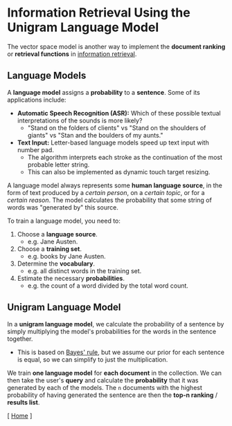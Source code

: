 # Information Retrieval Using the Unigram Language Model

The vector space model is another way to implement the **document ranking** or **retrieval functions** in [information retrieval](information-retrieval.md).

## Language Models

A **language model** assigns a **probability** to a **sentence**. Some of its applications include:

* **Automatic Speech Recognition (ASR):** Which of these possible textual interpretations of the sounds is more likely?
    * "Stand on the folders of clients" vs "Stand on the shoulders of giants" vs "Stan and the boulders of my aunts."
* **Text Input:** Letter-based language models speed up text input with number pad.
    * The algorithm interprets each stroke as the continuation of the most probable letter string.
    * This can also be implemented as dynamic touch target resizing.

A language model always represents some **human language source**, in the form of text produced by a *certain person*, on a *certain topic*, or for a *certain reason*. The model calculates the probability that some string of words was "generated by" this source.

To train a language model, you need to:

1. Choose a **language source**.
    * e.g. Jane Austen.
1. Choose a **training set**.
    * e.g. books by Jane Austen.
1. Determine the **vocabulary**.
    * e.g. all distinct words in the training set.
1. Estimate the necessary **probabilities**.
    * e.g. the count of a word divided by the total word count.

## Unigram Language Model

In a **unigram language model**, we calculate the probability of a sentence by simply multiplying the model's probabilities for the words in the sentence together.

* This is based on [Bayes' rule](background.md#bayes-rule), but we assume our prior for each sentence is equal, so we can simplify to just the multiplication.

We train **one language model** for **each document** in the collection. We can then take the user's **query** and calculate the **probability** that it was generated by each of the models. The `n` documents with the highest probability of having generated the sentence are then the **top-n ranking** / **results list**.

[ [Home](README.md) ]
